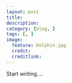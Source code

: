```yaml
---
layout: post  
title:     
description:     
category: [blog, ]  
tags: [, ]  
image:
  feature: Dolphin.jpg
  credit: 
  creditlink:   
---
```


Start writing....